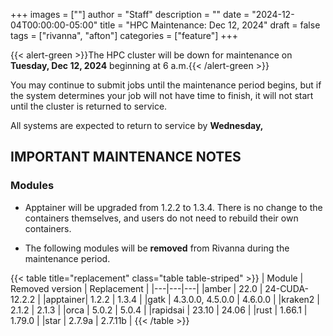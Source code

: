 +++
images = [""]
author = "Staff"
description = ""
date = "2024-12-04T00:00:00-05:00"
title = "HPC Maintenance: Dec 12, 2024"
draft = false
tags = ["rivanna", "afton"]
categories = ["feature"]
+++

{{< alert-green >}}The HPC cluster will be down for maintenance on <strong>Tuesday, Dec 12, 2024</strong> beginning at 6 a.m.{{< /alert-green >}}

You may continue to submit jobs until the maintenance period begins, but if the system determines your job will not have time to finish, it will not start until the cluster is returned to service.

All systems are expected to return to service by **Wednesday,**

## IMPORTANT MAINTENANCE NOTES

### Modules

- Apptainer will be upgraded from 1.2.2 to 1.3.4. There is no change to the containers themselves, and users do not need to rebuild their own containers.

- The following modules will be **removed** from Rivanna during the maintenance period.

{{< table title="replacement" class="table table-striped" >}}
| Module | Removed version | Replacement |
|---|---|---|
|amber    | 22.0    | 24-CUDA-12.2.2 |
|apptainer| 1.2.2   | 1.3.4 |
|gatk     | 4.3.0.0, 4.5.0.0 | 4.6.0.0 |
|kraken2  | 2.1.2   | 2.1.3 |
|orca     | 5.0.2   | 5.0.4 |
|rapidsai | 23.10   | 24.06 |
|rust     | 1.66.1  | 1.79.0 |
|star     | 2.7.9a  | 2.7.11b |
{{< /table >}}
